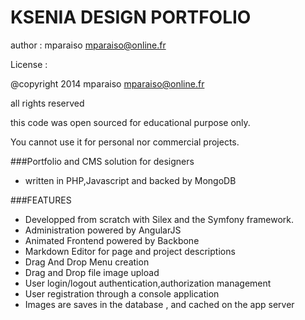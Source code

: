 KSENIA DESIGN PORTFOLIO
=======================

author : mparaiso <mparaiso@online.fr>

License : 

@copyright 2014 mparaiso <mparaiso@online.fr>

all rights reserved

this code was open sourced for educational purpose only.

You cannot use it for personal nor commercial projects.

###Portfolio and CMS solution for designers

- written in PHP,Javascript and backed by MongoDB

###FEATURES

- Developped from scratch with Silex and the Symfony framework.
- Administration powered by AngularJS
- Animated Frontend powered by Backbone
- Markdown Editor for page and project descriptions
- Drag And Drop Menu creation
- Drag and Drop file image upload
- User login/logout authentication,authorization management
- User registration through a console application
- Images are saves in the database , and cached on the app server

